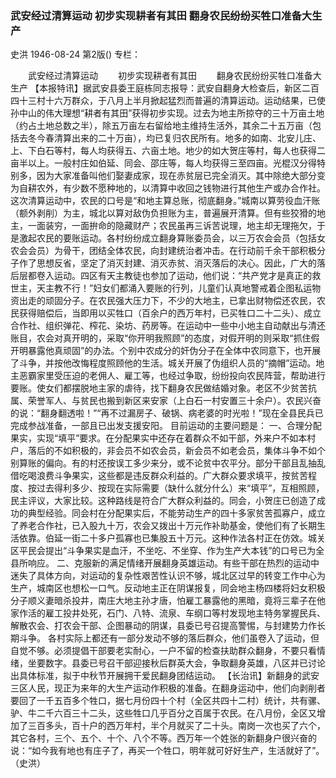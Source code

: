 ### 武安经过清算运动  初步实现耕者有其田  翻身农民纷纷买牲口准备大生产
史洪
1946-08-24
第2版()
专栏：

　　武安经过清算运动
　　初步实现耕者有其田
　　翻身农民纷纷买牲口准备大生产
    【本报特讯】据武安县委王庭栋同志报导：武安自翻身大检查后，新区二百四十三村十六万群众，于八月上半月掀起猛烈而普遍的清算运动。运动结果，已使孙中山的伟大理想“耕者有其田”获得初步实现。过去为地主所掠夺的三十万亩土地（约占土地总数之半），除五万亩左右留给地主维持生活外，其余二十五万亩（包括去冬今春清算出来的二十万亩），均已复归农民所有。地多的如南、北安儿庄、上、下白石等村，每人均获得五、六亩土地。地少的如大贺庄等村，每人也获得二亩半以上。一般村庄如伯延、同会、邵庄等，每人均获得三至四亩。光棍汉分得特别多，因为大家准备叫他们娶妻成家，现在赤贫层已完全消灭。其中除绝大部分变为自耕农外，有少数不愿种地的，以清算中收回之钱物进行其他生产或办合作社。
    这次清算运动中，农民的口号是“和地主算总账，彻底翻身。”城南以算劳役血汗账（额外剥削）为主，城北以算对敌伪负担账为主，普遍展开清算。但有些狡猾的地主，一面装穷，一面拚命的隐藏财产；农民虽再三诉苦说理，地主却无理拖欠，于是激起农民的要账运动。各村纷纷成立翻身算账委员会，以三万农会会员（包括女农会会员）为骨干，团结全体农民，向封建统治者冲击。在行动前千余干部积极分子作了思想反省，坚定了消灭封建、消灭赤贫、消灭落后的决心。因此，广大的落后层都卷入运动。四区有天主教徒也参加了运动，他们说：“共产党才是真正的救世主，天主教不行！”妇女们都涌入要账的行列，儿童们认真地警戒着企图私运物资出走的顽固分子。在农民强大压力下，不少的大地主，已拿出财物偿还农民，农民获得赔偿后，当即用以买牲口（百余户的西万年村，已买牲口二十二头）、成立合作社、组织弹花、榨花、染坊、药房等。在运动中一些中小地主自动献出与清还账目，农会对真开明的，采取“你开明我照顾”的态度，对假开明的则采取“抓住假开明暴露他真顽固”的办法。个别中农成分的奸伪分子在全体中农同意下，也开展了斗争，并按他改悔程度照顾他的生活。城关开展了伪组织人员的“摘帽”运动。地主恶霸家里受压迫的老佣人、雇工等，也经过争取，纷纷投向农民阵营，帮助进行要账。使女们都摆脱地主家的虐待，找下翻身农民做结婚对象。老区不少贫苦抗属、荣誉军人、与贫民也搬到新区来安家（上白石一村安置三十余户）。农民兴奋的说：“翻身翻透啦！”“再不过漏房子、破锅、病老婆的时光啦！”现在全县民兵已完成参战准备，一部且已出发支援安阳。
    目前运动的主要问题是：
    一、合理分配果实，实现“填平”要求。在分配果实中还存在着群众不如干部，外来户不如本村户，落后的不如积极的，非会员不如农会员，新会员不如老会员，集体斗争不如个别算账的偏向。有的村还按误工多少来分，或不论贫中农平分。部分干部且乱抽乱借吃喝浪费斗争果实，这些都是违反群众利益的。广大群众要求填平，按贫苦程度、按过去得利多少、按现在实际需要（缺什么就分什么）来“填平”，互相照顾，民主评议，大家比较。这种路线是符合广大群众利益的。同会，小贺庄已创造了成功的典型经验。同会村在分配果实后，不能劳动生产的四十多家贫苦孤寡户，成立了养老合作社，已入股九十万，农会又拨出十万元作补助基金，使他们有了长期生活依靠。伯延一街二十多户孤寡也已集股五十万元。这种作法各村正在仿效。城关区平民会提出“斗争果实是血汗，不坐吃、不坐穿、作为生产大本钱”的口号已为全县所响应。
    二、克服新的满足情绪开展翻身英雄运动。有些干部在热烈的运动中迷失了具体方向，对运动的复杂性艰苦性认识不够，城北区过早的转变工作中心为生产，城南区也想松一口气。反动地主正在阴谋报复，同会地主杨四楼将妇女积极分子顺义妻暗杀投井，南庄大地主孙才唐，怕雇工暴露他的黑暗，竟将三辈子在他家作活的雇工投井处死，石门、八特、流泉、车纲口等村发现地主特务掌握民兵、解散农会、打农会干部、企图暴动的阴谋，县委已号召提高警惕，与封建势力作长期斗争。
    各村实际上都还有一部分发动不够的落后群众，他们虽卷入了运动，但自觉不够。必须提倡干部要老实耐心，一户不留的检查扶助群众翻身，不要只看情绪，坐要数字。县委已号召干部迎接秋后群英大会，争取翻身英雄，八区并已讨论出具体标准，拟于中秋节开展拥干爱民翻身团结运动。
    【长治讯】新翻身的武安三区人民，现正为来年的大生产运动作积极的准备。在翻身运动中，他们向剥削者要回了一千五百多个牲口，据七月份四十个村（全区共四十二村）统计，共有骡、驴、牛二千六百三十二头，这些牲口几乎百分之百属于农民。在八月份，全区又增加了三百多头，百十户的西万年村，半个月就买了二十头。南岗一次也买了六个，其它各村，三个、五个、十个、八个不等。西万年一个姓张的新翻身户很兴奋的说：“如今我有地也有庄子了，再买一个牲口，明年就可好好生产，生活就好了”。（史洪）
